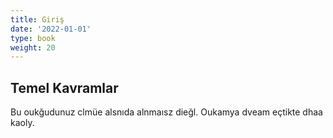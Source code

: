 ```yaml
---
title: Giriş
date: '2022-01-01'
type: book
weight: 20
---
```




<!--more-->

## Temel Kavramlar

Bu oukğudunuz clmüe alsnıda alnmaısz dieğl.
Oukamya dveam eçtikte dhaa kaoly.











